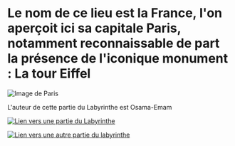 # Le nom de ce lieu est la France, l'on aperçoit ici sa capitale Paris, notamment reconnaissable de part la présence de l'iconique monument : La tour Eiffel

![Image de Paris](https://www.okvoyage.com/wp-content/uploads/2020/01/paris-2.jpg)

L'auteur de cette partie du Labyrinthe est Osama-Emam

[![Lien vers une partie du Labyrinthe](https://ds.static.rtbf.be/article/image/1920x1080/2/9/e/1e50fbce7f520b40354d9b513b799be9-1518696754.jpg)](./Suede.md)

[![Lien vers une autre partie du labyrinthe](https://ds.static.rtbf.be/article/image/1920x1080/2/9/e/1e50fbce7f520b40354d9b513b799be9-1518696754.jpg)](./Algerie.md)
